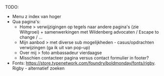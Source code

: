 TODO:
- Menu z index van hoger
- Qua pagina's:
    - Home > verwijzigingen op tegels naar andere pagina's (zie Wiltgroei) + samenwerkingen met Wildenberg advocaten / Escape to change / ... 
    - Mijn aanbod > met diverse sub mogelijkheden - casus/opdrachten verwijzingen (ga ik uit van pop-up)
    - Over mij > foto ambassadeur vierdaagse
    - Misschien contacteer pagina versus contact formulier in footer?
- Fonts: https://store.typenetwork.com/foundry/boldmonday/fonts/rigby. Rigby - alternatief zoeken